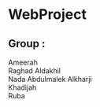 # WebProject

## Group :

Ameerah <br>
Raghad Aldakhil <br>
Nada Abdulmalek Alkharji <br>
Khadijah <br>
Ruba <br>
